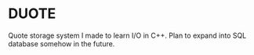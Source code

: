 # DUOTE

Quote storage system I made to learn I/O in C++. Plan to expand into SQL database somehow in the future.

